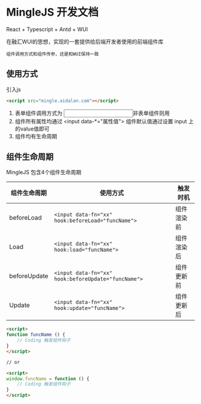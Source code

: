 # MingleJS 开发文档


React + Typescript + Antd + WUI

在融汇WUI的思想，实现的一套提供给后端开发者使用的前端组件库

`组件调用方式和组件传参，还是和WUI保持一致`



## 使用方式

引入js

```html
<script src="mingle.aidalan.com"></script>
```

1. 表单组件调用方式为 <input data-fn="form-xxx" />非表单组件则用 <div data-fn="layout-xx"></div>
2. 组件所有属性均通过 <input data-*="属性值"> 组件默认值通过设置 input 上的value值即可
3. 组件均有生命周期



## 组件生命周期

MingleJS 包含4个组件生命周期

| 组件生命周期 | 使用方式                                          | 触发时机   |
| ------------ | ------------------------------------------------- | ---------- |
| beforeLoad   | `<input data-fn="xx" hook:beforeLoad="funcName">`   | 组件渲染前 |
| Load         | `<input data-fn="xx" hook:load="funcName">`         | 组件渲染后 |
| beforeUpdate | `<input data-fn="xx" hook:beforeUpdate="funcName">` | 组件更新前 |
| Update       | `<input data-fn="xx" hook:update="funcName">`       | 组件更新后 |

```html
<script>
function funcName () {
  	// Coding 触发组件钩子
}   
</script>

// or 

<script>
window.funcName = function () {
  	// Coding 触发组件钩子
}   
</script>
```



